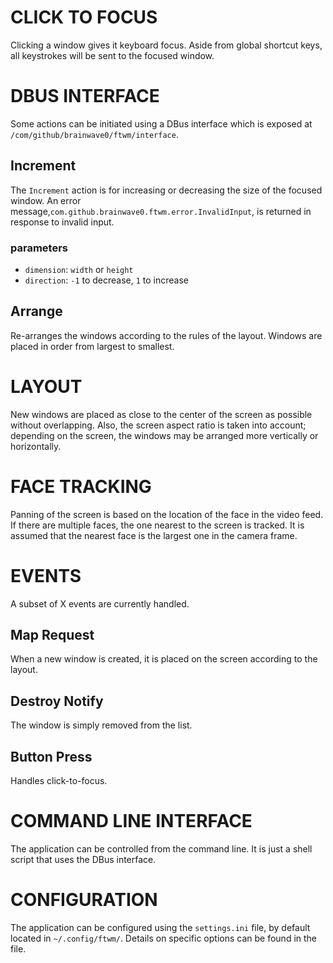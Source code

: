 # CLICK TO FOCUS

Clicking a window gives it keyboard focus. Aside from global shortcut keys, all keystrokes will be sent to the focused window.

# DBUS INTERFACE

Some actions can be initiated using a DBus interface which is exposed at `/com/github/brainwave0/ftwm/interface`.

## Increment

The `Increment` action is for increasing or decreasing the size of the focused window. An error message,`com.github.brainwave0.ftwm.error.InvalidInput`, is returned in response to invalid input.

### parameters

- `dimension`: `width` or `height`
- `direction`: `-1` to decrease, `1` to increase

## Arrange

Re-arranges the windows according to the rules of the layout. Windows are placed in order from largest to smallest.

# LAYOUT

New windows are placed as close to the center of the screen as possible without overlapping. Also, the screen aspect ratio is taken into account; depending on the screen, the windows may be arranged more vertically or horizontally.

# FACE TRACKING

Panning of the screen is based on the location of the face in the video feed. If there are multiple faces, the one nearest to the screen is tracked. It is assumed that the nearest face is the largest one in the camera frame.

# EVENTS

A subset of X events are currently handled.

## Map Request

When a new window is created, it is placed on the screen according to the layout.



## Destroy Notify

The window is simply removed from the list.

## Button Press

Handles click-to-focus.

# COMMAND LINE INTERFACE

The application can be controlled from the command line. It is just a shell script that uses the DBus interface.

# CONFIGURATION

The application can be configured using the `settings.ini` file, by default located in `~/.config/ftwm/`. Details on specific options can be found in the file.